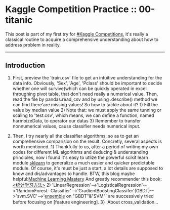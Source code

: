 # Kaggle Competition Practice :: 00-titanic

This post is part of my first try for [#Kaggle Competitions](https://www.kaggle.com/competitions), 
it's really a classical routine to acquire a comprehensive understanding about how to address problem in reality. 

---

## Introduction
1. First, preview the 'train.csv' file to get an intuitive understanding for the data info.
Obviously, 'Sex', 'Age', 'Pclass' should be important to decide whether one will survive(which 
can be quickly operated in excel throughing pivot table, that don't need really a numerical value.
Then, read the file by pandas.read_csv and by using .describe() method we can find there'are missing
values! So how to tackle about it? 1) Fill the value by median value 2) Note that: we must apply the 
same tunning or scaling to 'test.csv', which means, we can define a function, named harmoizeData, to 
operator our datas 3) Remember to transfer nonnumerical values, cause classifier needs numerical input.

2. Then, I try nearly all the classifier algorithms, so as to get an comprehensive comparision on the 
result. Concretly, several aspects is worth mentioned. 1) Thankfully to us, after a period of writing 
my own codes for different ML algorithms and deducing & understanding principles, now i found it's easy 
to utlize the powerful scikit learn module [sklearn](http://scikit-learn.org/stable/index.html) to generalize
a much easier and quicker predictable module. Of course, it's must be just a start, a lot details are
supposed to know and dis/advantages to handle. BTW, this blog maybe helpful:[Machine Learning Mastery](http://machinelearningmastery.com/blog)   And greatly recommender this book: [<统计学习方法>](http://book.douban.com/subject/10590856/) 2) 'LinearRegression'-->'LogisticalRegression'-->'RandomForest-
Classifier'-->'GradientBoostingClassifer'(GBDT)-->'svm.SVC'-->'[ensemble](http://www.scholarpedia.org/article/Ensemble_learning)
on "GBDT"&"SVM"' are successively tried before focusing on [feature engineering]. 3）About cross_validation...


